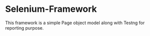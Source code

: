 # Selenium-Framework
This framework is a simple Page object model along with Testng for reporting purpose.
